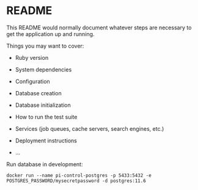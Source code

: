 # README

This README would normally document whatever steps are necessary to get the
application up and running.

Things you may want to cover:

* Ruby version

* System dependencies

* Configuration

* Database creation

* Database initialization

* How to run the test suite

* Services (job queues, cache servers, search engines, etc.)

* Deployment instructions

* ...


Run database in development:
```
docker run --name pi-control-postgres -p 5433:5432 -e POSTGRES_PASSWORD/mysecretpassword -d postgres:11.6
```
